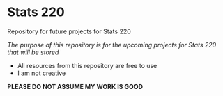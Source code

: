 # Stats 220

Repository for future projects for Stats 220

*The purpose of this repository is for the upcoming projects for Stats 220 that will be stored*

- All resources from this repository are free to use
- I am not creative

**PLEASE DO NOT ASSUME MY WORK IS GOOD**



